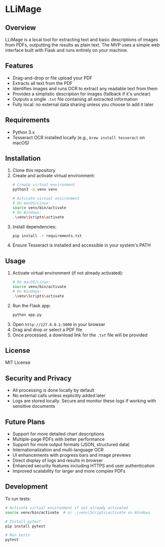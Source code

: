 # LLiMage

## Overview
LLiMage is a local tool for extracting text and basic descriptions of images from PDFs, outputting the results as plain text. The MVP uses a simple web interface built with Flask and runs entirely on your machine.

## Features
- Drag-and-drop or file upload your PDF
- Extracts all text from the PDF
- Identifies images and runs OCR to extract any readable text from them
- Provides a simplistic description for images (fallback if it's unclear)
- Outputs a single `.txt` file containing all extracted information
- Fully local: no external data sharing unless you choose to add it later

## Requirements
- Python 3.x
- Tesseract OCR installed locally (e.g., `brew install tesseract` on macOS)

## Installation
1. Clone this repository
2. Create and activate virtual environment:
   ```bash
   # Create virtual environment
   python3 -m venv venv
   
   # Activate virtual environment
   # On macOS/Linux:
   source venv/bin/activate
   # On Windows:
   .\venv\Scripts\activate
   ```
3. Install dependencies:
   ```bash
   pip install -r requirements.txt
   ```
4. Ensure Tesseract is installed and accessible in your system's PATH

## Usage
1. Activate virtual environment (if not already activated):
   ```bash
   # On macOS/Linux:
   source venv/bin/activate
   # On Windows:
   .\venv\Scripts\activate
   ```
2. Run the Flask app:
   ```bash
   python app.py
   ```
3. Open `http://127.0.0.1:5000` in your browser
4. Drag and drop or select a PDF file
5. Once processed, a download link for the `.txt` file will be provided

## License
MIT License

## Security and Privacy
- All processing is done locally by default
- No external calls unless explicitly added later
- Logs are stored locally. Secure and monitor these logs if working with sensitive documents

## Future Plans
- Support for more detailed chart descriptions
- Multiple-page PDFs with better performance
- Support for more output formats (JSON, structured data)
- Internationalization and multi-language OCR
- UI enhancements with progress bars and image previews
- Direct display of logs and results in browser
- Enhanced security features including HTTPS and user authentication
- Improved scalability for larger and more complex PDFs

## Development
To run tests:
```bash
# Activate virtual environment if not already activated
source venv/bin/activate  # or .\venv\Scripts\activate on Windows

# Install pytest
pip install pytest

# Run tests
pytest
